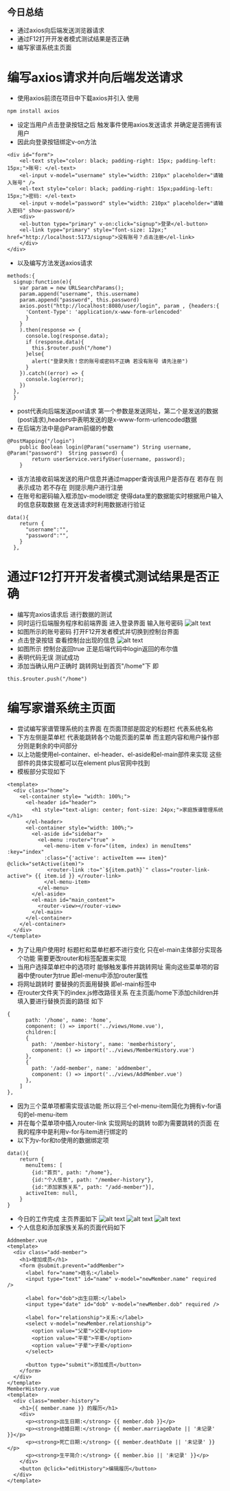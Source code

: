 ## 今日总结
- 通过axios向后端发送浏览器请求
- 通过F12打开开发者模式测试结果是否正确
- 编写家谱系统主页面

# 编写axios请求并向后端发送请求
- 使用axios前须在项目中下载axios并引入 使用
```
npm install axios
```
- 设定当用户点击登录按钮之后 触发事件使用axios发送请求 并确定是否拥有该用户
- 因此向登录按钮绑定v-on方法
```
<div id="form">
    <el-text style="color: black; padding-right: 15px; padding-left: 15px;">账号: </el-text> 
    <el-input v-model="username" style="width: 210px" placeholder="请输入账号" />
    <el-text style="color: black; padding-right: 15px;padding-left: 15px;">密码: </el-text>
    <el-input v-model="password" style="width: 210px" placeholder="请输入密码" show-password/>
    <div>
    <el-button type="primary" v-on:click="signup">登录</el-button>
    <el-link type="primary" style="font-size: 12px;" href="http://localhost:5173/signup">没有账号？点击注册</el-link>
    </div>
</div>
```
- 以及编写方法发送axios请求
```
methods:{
  signup:function(e){
    var param = new URLSearchParams();
    param.append("username", this.username)
    param.append("password", this.password)
    axios.post("http://localhost:8080/user/login", param , {headers:{
      'Content-Type': 'application/x-www-form-urlencoded'
      }
    }
    ).then(response => {
      console.log(response.data);
      if (response.data){
        this.$router.push("/home")
      }else{
        alert("登录失败！您的账号或密码不正确 若没有账号 请先注册")
      }
    }).catch((error) => {
      console.log(error);
    })
  },
  }
```
- post代表向后端发送post请求 第一个参数是发送网址，第二个是发送的数据(post请求),headers中表明发送的是x-www-form-urlencoded数据
- 在后端方法中是@Param前缀的参数
```
@PostMapping("/login")
    public Boolean login(@Param("username") String username, @Param("password")  String password) {
        return userService.verifyUser(username, password);
    }
```
- 该方法接收前端发送的用户信息并通过mapper查询该用户是否存在 若存在 则表示成功 若不存在 则提示用户进行注册
- 在账号和密码输入框添加v-model绑定 使得data里的数据能实时根据用户输入的信息获取数据 在发送请求时利用数据进行验证
```
data(){
    return {
      "username":"",
      "password":"",
    }
  },
```

# 通过F12打开开发者模式测试结果是否正确
- 编写完axios请求后 进行数据的测试
- 同时运行后端服务程序和前端界面 进入登录界面 输入账号密码
![alt text](<./img/20250623/屏幕截图 2025-06-23 210909.png>)
- 如图所示的账号密码 打开F12开发者模式并切换到控制台界面
- 点击登录按钮 查看控制台出现的信息
![alt text](<./img/20250623/屏幕截图 2025-06-23 211414.png>)
- 如图所示 控制台返回true 正是后端代码中login返回的布尔值
- 表明代码无误 测试成功
- 添加当确认用户正确时 跳转网址到首页"/home"下 即
```
this.$router.push("/home")
```

# 编写家谱系统主页面
- 尝试编写家谱管理系统的主界面 在页面顶部是固定的标题栏 代表系统名称
- 下方左侧是菜单栏 代表能跳转各个功能页面的菜单 而主题内容和用户操作部分则是剩余的中间部分
- 以上功能使用el-container、el-header、el-aside和el-main部件来实现 这些部件的具体实现都可以在element plus官网中找到
- 模板部分实现如下
```
<template>
  <div class="home">
    <el-container style= "width: 100%;">
      <el-header id="header">
        <h1 style="text-align: center; font-size: 24px;">家庭族谱管理系统</h1>
      </el-header>
      <el-container style="width: 100%;">
        <el-aside id="sidebar">
          <el-menu :router="true" >
            <el-menu-item v-for="(item, index) in menuItems" :key="index" 
            :class="{'active': activeItem === item}" @click="setActive(item)">
             <router-link :to="`${item.path}`" class="router-link-active"> {{ item.id }} </router-link> 
            </el-menu-item>
          </el-menu>
        </el-aside>
        <el-main id="main_content">
          <router-view></router-view>
        </el-main>
      </el-container>
    </el-container>
  </div>
</template>
```
- 为了让用户使用时 标题栏和菜单栏都不进行变化 只在el-main主体部分实现各个功能 需要更改router和标签配置来实现
- 当用户选择菜单栏中的选项时 能够触发事件并跳转网址 需向这些菜单项的容器中使router为true 即el-menu中添加router属性
- 将网址跳转时 要替换的页面用<router-view>替换 即el-main标签中
- 在router文件夹下的index.js修改路径关系 在主页面/home下添加children并填入要进行替换页面的路径 如下
```
{
      path: '/home', name: 'home', 
      component: () => import('../views/Home.vue'),
      children:[
      {
        path: '/member-history', name: 'memberhistory',
        component: () => import('../views/MemberHistory.vue')
      },
      {
        path: '/add-member', name: 'addmember',
        component: () => import('../views/AddMember.vue')
      },
    ]
},
```
- 因为三个菜单项都需实现该功能 所以将三个el-menu-item简化为拥有v-for语句的el-menu-item
- 并在每个菜单项中插入router-link 实现网址的跳转 to即为需要跳转的页面 在我的程序中是利用v-for与item进行绑定的
- 以下为v-for和to使用的数据绑定项
```
data(){
    return {
      menuItems: [
        {id:"首页", path: "/home"},
        {id:"个人信息", path: "/member-history"},
        {id:"添加家族关系", path: "/add-member"}],
      activeItem: null,
    }
}
```
- 今日的工作完成 主页界面如下
![alt text](<./img/20250623/屏幕截图 2025-06-23 213643.png>)
![alt text](<./img/20250623/屏幕截图 2025-06-23 213648.png>)
![alt text](<./img/20250623/屏幕截图 2025-06-23 213653.png>)
- 个人信息和添加家族关系的页面代码如下
```
Addmember.vue
<template>
  <div class="add-member">
    <h1>增加成员</h1>
    <form @submit.prevent="addMember">
      <label for="name">姓名:</label>
      <input type="text" id="name" v-model="newMember.name" required />
      
      <label for="dob">出生日期:</label>
      <input type="date" id="dob" v-model="newMember.dob" required />
      
      <label for="relationship">关系:</label>
      <select v-model="newMember.relationship">
        <option value="父辈">父辈</option>
        <option value="平辈">平辈</option>
        <option value="子辈">子辈</option>
      </select>
      
      <button type="submit">添加成员</button>
    </form>
  </div>
</template>
MemberHistory.vue
<template>
  <div class="member-history">
    <h1>{{ member.name }} 的履历</h1>
    <div>
      <p><strong>出生日期:</strong> {{ member.dob }}</p>
      <p><strong>结婚日期:</strong> {{ member.marriageDate || '未记录' }}</p>
      <p><strong>死亡日期:</strong> {{ member.deathDate || '未记录' }}</p>
      <p><strong>生平简介:</strong> {{ member.bio || '未记录' }}</p>
    </div>
    <button @click="editHistory">编辑履历</button>
  </div>
</template>
```


